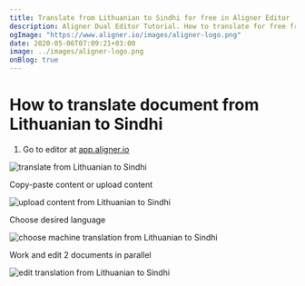 ```yaml
---
title: Translate from Lithuanian to Sindhi for free in Aligner Editor
description: Aligner Dual Editor Tutorial. How to translate for free from Lithuanian to Sindhi. Aligner is multilingual document management platform. 
ogImage: "https://www.aligner.io/images/aligner-logo.png"
date: 2020-05-06T07:09:21+03:00
image: ../images/aligner-logo.png
onBlog: true
---
```


# How to translate document from Lithuanian to Sindhi

1. Go to editor at [app.aligner.io](https://app.aligner.io "Aligner App web page")

![translate from Lithuanian to Sindhi](../aligner-blank-editor.png "translate from Lithuanian to Sindhi")

Copy-paste content or upload content

![upload content from Lithuanian to Sindhi](../aligner-uploaded-document.png "upload content from Lithuanian to Sindhi")

Choose desired language

![choose machine translation from Lithuanian to Sindhi](../aligner-language-dropdown.png "choose machine translation from Lithuanian to Sindhi")

Work and edit 2 documents in parallel

![edit translation from Lithuanian to Sindhi](../aligner-double-sitded-editor.png "edit translation from Lithuanian to Sindhi")

